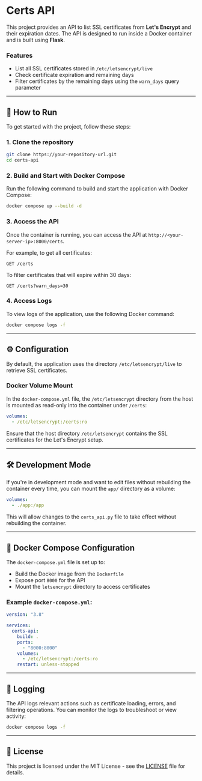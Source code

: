 # Certs API

This project provides an API to list SSL certificates from **Let's Encrypt** and their expiration dates. The API is designed to run inside a Docker container and is built using **Flask**.

### Features
- List all SSL certificates stored in `/etc/letsencrypt/live`
- Check certificate expiration and remaining days
- Filter certificates by the remaining days using the `warn_days` query parameter

---

## 🚀 How to Run

To get started with the project, follow these steps:

### 1. Clone the repository
```bash
git clone https://your-repository-url.git
cd certs-api
```

### 2. Build and Start with Docker Compose
Run the following command to build and start the application with Docker Compose:
```bash
docker compose up --build -d
```

### 3. Access the API
Once the container is running, you can access the API at `http://<your-server-ip>:8000/certs`.

For example, to get all certificates:
```
GET /certs
```

To filter certificates that will expire within 30 days:
```
GET /certs?warn_days=30
```

### 4. Access Logs
To view logs of the application, use the following Docker command:
```bash
docker compose logs -f
```

---

## ⚙️ Configuration

By default, the application uses the directory `/etc/letsencrypt/live` to retrieve SSL certificates.

### Docker Volume Mount
In the `docker-compose.yml` file, the `/etc/letsencrypt` directory from the host is mounted as read-only into the container under `/certs`:
```yaml
volumes:
  - /etc/letsencrypt:/certs:ro
```

Ensure that the host directory `/etc/letsencrypt` contains the SSL certificates for the Let's Encrypt setup.

---

## 🛠️ Development Mode

If you're in development mode and want to edit files without rebuilding the container every time, you can mount the `app/` directory as a volume:
```yaml
volumes:
  - ./app:/app
```

This will allow changes to the `certs_api.py` file to take effect without rebuilding the container.

---

## 🐳 Docker Compose Configuration

The `docker-compose.yml` file is set up to:
- Build the Docker image from the `Dockerfile`
- Expose port `8000` for the API
- Mount the `letsencrypt` directory to access certificates

### Example `docker-compose.yml`:
```yaml
version: "3.8"

services:
  certs-api:
    build: .
    ports:
      - "8000:8000"
    volumes:
      - /etc/letsencrypt:/certs:ro
    restart: unless-stopped
```

---

## 📝 Logging

The API logs relevant actions such as certificate loading, errors, and filtering operations. You can monitor the logs to troubleshoot or view activity:

```bash
docker compose logs -f
```

---

## 💬 License

This project is licensed under the MIT License - see the [LICENSE](LICENSE) file for details.
